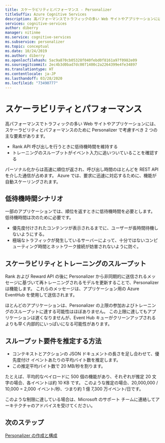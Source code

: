 ```yaml
---
title: スケーラビリティとパフォーマンス - Personalizer
titleSuffix: Azure Cognitive Services
description: 高パフォーマンスでトラフィックの多い Web サイトやアプリケーションには、スケーラビリティとパフォーマンスのために Personalizer で考慮すべき 2 つの主な要素があります。それは、待機時間とトレーニングのスループットです。
services: cognitive-services
author: diberry
manager: nitinme
ms.service: cognitive-services
ms.subservice: personalizer
ms.topic: conceptual
ms.date: 10/24/2019
ms.author: diberry
ms.openlocfilehash: 5ac9a870cb05328f040febd0f8161a97f0982e09
ms.sourcegitcommit: 2ec4b3d0bad7dc0071400c2a2264399e4fe34897
ms.translationtype: HT
ms.contentlocale: ja-JP
ms.lasthandoff: 03/28/2020
ms.locfileid: "73490777"
---
```

# <a name="scalability-and-performance"></a>スケーラビリティとパフォーマンス

高パフォーマンスでトラフィックの多い Web サイトやアプリケーションには、スケーラビリティとパフォーマンスのために Personalizer で考慮すべき 2 つの主な要素があります。

* Rank API 呼び出しを行うときに低待機時間を維持する
* トレーニングのスループットがイベント入力に追いついていることを確認する

パーソナル化からは高速に順位が返され、呼び出し時間のほとんどを REST API を介した通信が占めます。 Azure では、要求に迅速に対応するために、機能が自動スケーリングされます。

##  <a name="low-latency-scenarios"></a>低待機時間シナリオ

一部のアプリケーションでは、順位を返すときに低待機時間を必要とします。 低待機時間は次のために必要です。

* 優先度付けされたコンテンツが表示されるまでに、ユーザーが長時間待機しないようにする。
* 極端なトラフィックが発生しているサーバーによって、十分ではないコンピューティング時間とネットワーク接続が妨害されないように防ぐ。


## <a name="scalability-and-training-throughput"></a>スケーラビリティとトレーニングのスループット

Rank および Reward API の後に Personalizer から非同期的に送信されるメッセージに基づいて再トレーニングされるモデルを更新することで、Personalizer は機能します。 これらのメッセージは、アプリケーション用の Azure EventHub を使用して送信されます。

 ほとんどのアプリケーションは、Personalizer の上限の参加およびトレーニングのスループットに達する可能性はほぼありません。 この上限に達してもアプリケーションは遅くなりませんが、Event Hub キューがクリーンアップされるよりも早く内部的にいっぱいになる可能性があります。

## <a name="how-to-estimate-your-throughput-requirements"></a>スループット要件を推定する方法

* コンテキストとアクションの JSON ドキュメントの長さを足し合わせて、優先度付け イベントあたりの平均バイト数を推定します。
* この推定平均バイト数で 20 MB/秒を割ります。

たとえば、平均的なペイロードに 500 個の機能があり、それぞれが推定 20 文字の場合、各イベントは約 10 KB です。 このような推定の場合、20,000,000 / 10,000 = 2,000 イベント/秒、つまり約 1 億 7,300 万イベント/日です。 

このような制限に達している場合は、Microsoft のサポート チームに連絡してアーキテクチャのアドバイスを受けてください。

## <a name="next-steps"></a>次のステップ

[Personalizer の作成と構成](how-to-settings.md)
